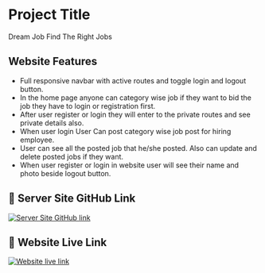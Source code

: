 
# Project Title

Dream Job
Find The Right Jobs


## Website Features 

- Full responsive navbar with active routes and toggle login and logout button.
- In the home page anyone can category wise job if they want to bid the job they have to login or registration first.
- After user register or login they will enter to the private routes and see private details also.
- When user login User Can post category wise job post for hiring employee.
- User can see all the posted job that he/she posted. Also can update and delete posted jobs if they want.
- When user register or login in website user will see their name and photo beside logout button.

## 🔗 Server Site GitHub Link
 [![Server Site GitHub link](https://img.shields.io/badge/Server-Site-000?style=for-the-badge&logo=ko-fi&logoColor=white)](https://github.com/morz-mamun/Dream-Job-Finder-Server)

## 🔗 Website Live Link
 [![Website live link](https://img.shields.io/badge/DreamJob-000?style=for-the-badge&logo=ko-fi&logoColor=white)](https://dream-job-finder.web.app/)


